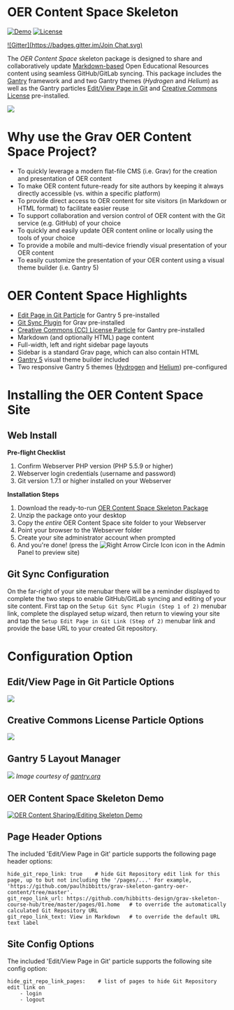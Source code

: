 # OER Content Space Skeleton

[![Demo](https://img.shields.io/badge/Demo-OERContentSpace-blue.svg?style=flat-square)](http://demo.hibbittsdesign.org/grav-oer-content-space/)
[![License](https://img.shields.io/badge/License-MIT-blue.svg?style=flat-square)](https://github.com/hibbitts-design/grav-skeleton-gantry-oer-content/blob/master/LICENSE)

[![Gitter](https://badges.gitter.im/Join Chat.svg)](https://gitter.im/hibbitts-design/grav-open-edu)

The *OER Content Space* skeleton package is designed to share and collaboratively update [Markdown-based](http://commonmark.org/help/) Open Educational Resources content using seamless GitHub/GitLab syncing. This package includes the [Gantry](http://gantry.org/) framework and and two Gantry themes (*Hydrogen* and *Helium*) as well as the Gantry particles [Edit/View Page in Git](https://github.com/hibbitts-design/grav-gantry5-particle-edit-view-page-in-git) and [Creative Commons License](https://github.com/hibbitts-design/grav-gantry5-particle-cc-license) pre-installed.

![](screenshot.jpg)

# Why use the Grav OER Content Space Project?
* To quickly leverage a modern flat-file CMS (i.e. Grav) for the creation and presentation of OER content
* To make OER content future-ready for site authors by keeping it always directly accessible (vs. within a specific platform)
* To provide direct access to OER content for site visitors (in Markdown or HTML format) to facilitate easier reuse
* To support collaboration and version control of OER content with the Git service (e.g. GitHub) of your choice
* To quickly and easily update OER content online or locally using the tools of your choice
* To provide a mobile and multi-device friendly visual presentation of your OER content
* To easily customize the presentation of your OER content using a visual theme builder (i.e. Gantry 5)

# OER Content Space Highlights
* [Edit Page in Git Particle](https://github.com/hibbitts-design/grav-gantry5-particle-edit-view-page-in-git) for Gantry 5 pre-installed
* [Git Sync Plugin](https://github.com/trilbymedia/grav-plugin-git-sync) for Grav pre-installed
* [Creative Commons (CC) License Particle](https://github.com/hibbitts-design/grav-gantry5-particle-cc-license) for Gantry pre-installed
* Markdown (and optionally HTML) page content
* Full-width, left and right sidebar page layouts
* Sidebar is a standard Grav page, which can also contain HTML
* [Gantry 5](http://gantry.org/) visual theme builder included
* Two responsive Gantry 5 themes ([Hydrogen]() and [Helium]()) pre-configured

# Installing the OER Content Space Site
## Web Install
**Pre-flight Checklist**  
1. Confirm Webserver PHP version (PHP 5.5.9 or higher)  
2. Webserver login credentials (username and password)  
3. Git version 1.7.1 or higher installed on your Webserver

**Installation Steps**  
1. Download the ready-to-run [OER Content Space Skeleton Package](http://hibbittsdesign.org/blog/downloads/grav-skeleton-oer-content-space-site.zip)  
2. Unzip the package onto your desktop  
3. Copy the _entire_ OER Content Space site folder to your Webserver  
4. Point your browser to the Webserver folder  
5. Create your site administrator account when prompted  
6. And you're done! (press the ![Right Arrow Circle Icon](/assets/fa-arrow-circle-right.png) icon in the Admin Panel to preview site)  

## Git Sync Configuration
On the far-right of your site menubar there will be a reminder displayed to complete the two steps to enable GitHub/GitLab syncing and editing of your site content. First tap on the ```Setup Git Sync Plugin (Step 1 of 2)``` menubar link, complete the displayed setup wizard, then return to viewing your site and tap the ```Setup Edit Page in Git Link (Step of 2)``` menubar link and provide the base URL to your created Git repository.

# Configuration Option

## Edit/View Page in Git Particle Options
![](/assets/edit-view-this-page-options.png)

## Creative Commons License Particle Options
![](/assets/cc-license-options.png)

## Gantry 5 Layout Manager
![](/assets/layout-manager.png)
_Image courtesy of [gantry.org](http://gantry.org/)_

## OER Content Space Skeleton Demo
[![OER Content Sharing/Editing Skeleton Demo ](/assets/video.png)](http://www.youtube.com/watch?v=Tt9KvCLqp84 "Grav CMS Gantry 5 OER Content Skeleton Sharing/Editing Demo ")  

## Page Header Options
The included 'Edit/View Page in Git' particle supports the following page header options:
```
hide_git_repo_link: true    # hide Git Repository edit link for this page, up to but not including the '/pages/...' For example, 'https://github.com/paulhibbitts/grav-skeleton-gantry-oer-content/tree/master'.  
git_repo_link_url: https://github.com/hibbitts-design/grav-skeleton-course-hub/tree/master/pages/01.home   # to override the automatically calculated Git Repository URL
git_repo_link_text: View in Markdown   # to override the default URL text label
```

## Site Config Options
The included 'Edit/View Page in Git' particle supports the following site config option:

```
hide_git_repo_link_pages:    # list of pages to hide Git Repository edit link on
    - login
    - logout                        
```
